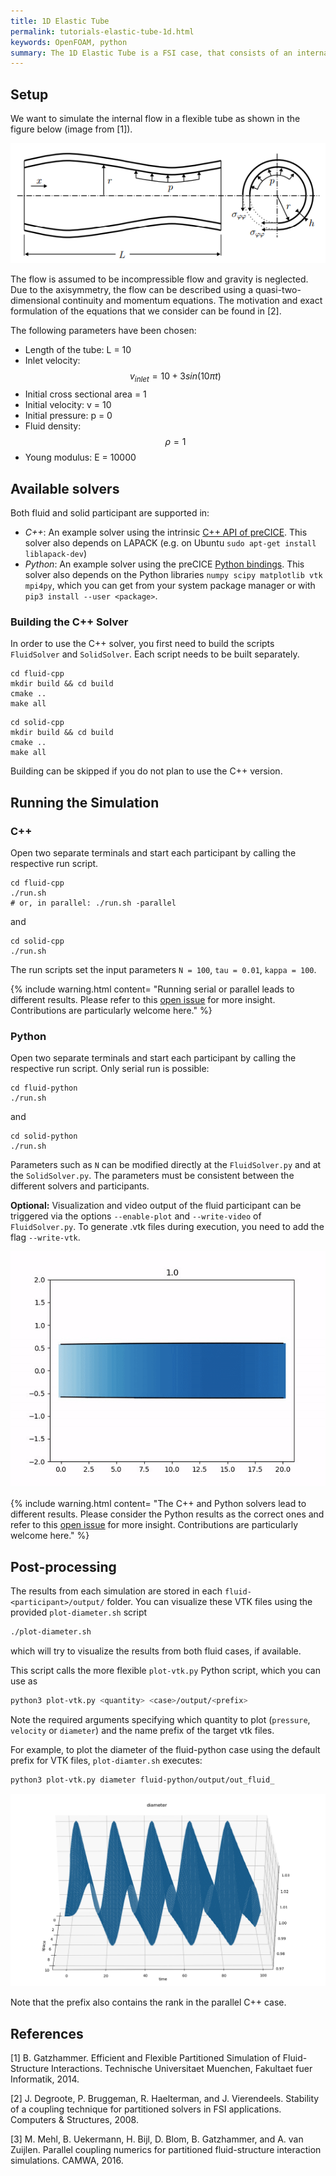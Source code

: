 ```yaml
---
title: 1D Elastic Tube
permalink: tutorials-elastic-tube-1d.html
keywords: OpenFOAM, python
summary: The 1D Elastic Tube is a FSI case, that consists of an internal flow in a flexible tube. The flow is unsteady and incompressible. This tutorial contains C++ and Python variants of the fluid and solid solvers. Running the simulation takes just 1-2 minutes.  
---
```



## Setup

We want to simulate the internal flow in a flexible tube as shown in the figure below (image from [1]).

![FSI3 setup](images/tutorials-elastic-tube-1d-setup.png)

The flow is assumed to be incompressible flow and gravity is neglected. Due to the axisymmetry, the flow can be described using a quasi-two-dimensional continuity and momentum equations. The motivation and exact formulation of the equations that we consider can be found in [2]. 

The following parameters have been chosen:
- Length of the tube: L = 10
- Inlet velocity: $$ v_{inlet} = 10 + 3 sin (10 \pi t) $$
- Initial cross sectional area = 1
- Initial velocity: v = 10
- Initial pressure: p = 0
- Fluid density: $$ \rho = 1 $$
- Young modulus: E = 10000


## Available solvers

Both fluid and solid participant are supported in:

* *C++*: An example solver using the intrinsic [C++ API of preCICE](couple-your-code-api.html). This solver also depends on LAPACK (e.g. on Ubuntu `sudo apt-get install liblapack-dev`)
* *Python*: An example solver using the preCICE [Python bindings](installation-bindings-python.html). This solver also depends on the Python libraries `numpy scipy matplotlib vtk mpi4py`, which you can get from your system package manager or with `pip3 install --user <package>`.


### Building the C++ Solver

In order to use the C++ solver, you first need to build the scripts `FluidSolver` and `SolidSolver`. Each script needs to be built separately.

```
cd fluid-cpp
mkdir build && cd build
cmake ..
make all
```

```
cd solid-cpp
mkdir build && cd build
cmake .. 
make all
```

Building can be skipped if you do not plan to use the C++ version.  

## Running the Simulation 

### C++

Open two separate terminals and start each participant by calling the respective run script. 

```
cd fluid-cpp
./run.sh
# or, in parallel: ./run.sh -parallel
```
and
```
cd solid-cpp
./run.sh
```

The run scripts set the input parameters `N = 100`, `tau = 0.01`, `kappa = 100`. 

{% include warning.html content= "Running serial or parallel leads to different results. Please refer to this [open issue](https://github.com/precice/tutorials/issues/194) for more insight. Contributions are particularly welcome here." %}

### Python

Open two separate terminals and start each participant by calling the respective run script. Only serial run is possible:

```
cd fluid-python
./run.sh
```
and
```
cd solid-python
./run.sh
```
Parameters such as `N` can be modified directly at the `FluidSolver.py` and at the `SolidSolver.py`. The parameters must be consistent between the different solvers and participants. 

**Optional:** Visualization and video output of the fluid participant can be triggered via the options `--enable-plot` and `--write-video` of `FluidSolver.py`. To generate .vtk files during execution, you need to add the flag `--write-vtk`.

![Elastic tube animation](images/tutorials-elastic-tube-1d-animation.gif)

{% include warning.html content= "The C++ and Python solvers lead to different results. Please consider the Python results as the correct ones and refer to this [open issue](https://github.com/precice/tutorials/issues/195) for more insight. Contributions are particularly welcome here." %}

## Post-processing

The results from each simulation are stored in each `fluid-<participant>/output/` folder. You can visualize these VTK files using the provided `plot-diameter.sh` script
```bash
./plot-diameter.sh
```
which will try to visualize the results from both fluid cases, if available.

This script calls the more flexible `plot-vtk.py` Python script, which you can use as
```bash
python3 plot-vtk.py <quantity> <case>/output/<prefix>
```
Note the required arguments specifying which quantity to plot (`pressure`, `velocity` or `diameter`) and the name prefix of the target vtk files.

For example, to plot the diameter of the fluid-python case using the default prefix for VTK files, `plot-diamter.sh` executes:
```bash
python3 plot-vtk.py diameter fluid-python/output/out_fluid_
```
![FSI3 setup](images/tutorials-elastic-tube-1d-diameter.png)

Note that the prefix also contains the rank in the parallel C++ case.

## References

[1] B. Gatzhammer. Efficient and Flexible Partitioned Simulation of Fluid-Structure Interactions. Technische Universitaet Muenchen, Fakultaet fuer Informatik, 2014.

[2] J. Degroote, P. Bruggeman, R. Haelterman, and J. Vierendeels. Stability of a coupling technique for partitioned solvers in FSI applications. Computers & Structures, 2008.

[3] M. Mehl, B. Uekermann, H. Bijl, D. Blom, B. Gatzhammer, and A. van Zuijlen.
Parallel coupling numerics for partitioned fluid-structure interaction simulations. CAMWA, 2016.  





